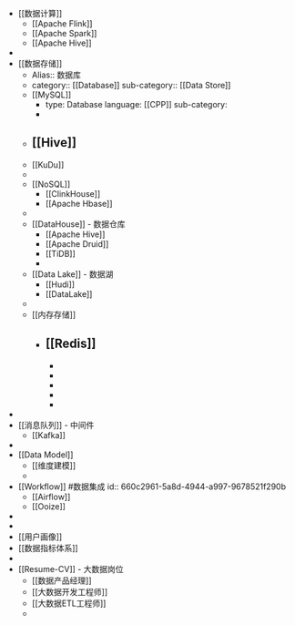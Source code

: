 - [[数据计算]]
	- [[Apache Flink]]
	- [[Apache Spark]]
	- [[Apache Hive]]
-
- [[数据存储]]
	- Alias:: 数据库
	- category:: [[Database]]
	  sub-category:: [[Data Store]]
	- [[MySQL]]
		- type: Database
		  language: [[CPP]]
		  sub-category:
		-
	- [[Hive]]
		-
	- [[KuDu]]
	-
	- [[NoSQL]]
		- [[ClinkHouse]]
		- [[Apache Hbase]]
	-
	- [[DataHouse]] - 数据仓库
		- [[Apache Hive]]
		- [[Apache Druid]]
		- [[TiDB]]
		-
	- [[Data Lake]] - 数据湖
		- [[Hudi]]
		- [[DataLake]]
	-
	- [[内存存储]]
		- [[Redis]]
			-
			-
			-
			-
			-
			-
-
- [[消息队列]] - 中间件
	- [[Kafka]]
-
- [[Data Model]]
	- [[维度建模]]
	-
- [[Workflow]] #数据集成
  id:: 660c2961-5a8d-4944-a997-9678521f290b
	- [[Airflow]]
	- [[Ooize]]
-
-
- [[用户画像]]
- [[数据指标体系]]
-
- [[Resume-CV]] - 大数据岗位
	- [[数据产品经理]]
	- [[大数据开发工程师]]
	- [[大数据ETL工程师]]
	-